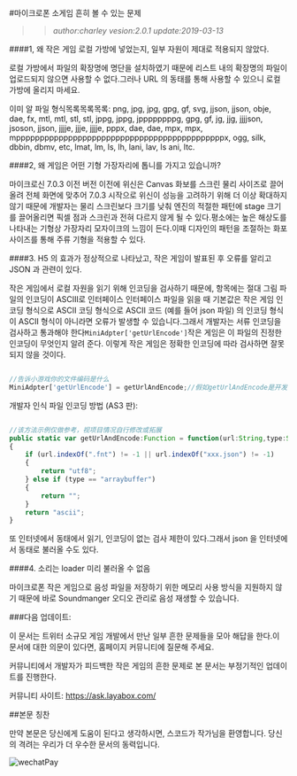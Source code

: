 #마이크로폰 소게임 흔히 볼 수 있는 문제

>>*author:charley vesion:2.0.1 update:2019-03-13*

####1, 왜 작은 게임 로컬 가방에 넣었는지, 일부 자원이 제대로 적용되지 않았다.

로컬 가방에서 파일의 확장명에 명단을 설치하였기 때문에 리스트 내의 확장명의 파일이 업로드되지 않으면 사용할 수 없다.그러나 URL 의 동태를 통해 사용할 수 있으니 로컬 가방에 올리지 마세요.

이미 알 파일 형식목록목록목록: png, jpg, jpg, gpg, gf, svg, jjson, jjson, obje, dae, fx, mtl, mtl, stl, stl, jppg, jppg, jppppppppg, gpg, gf, jg, jjg, jjjjson, jsoson, jjson, jjjje, jjje, jjjje, pppx, dae, dae, mpx, mpx, mppppppppppppppppppppppppppppppppppppppppppppx, ogg, silk, dbbin, dbmv, etc, lmat, lm, ls, lh, lani, lav, ls ani, ltc.



####2, 왜 게임은 어떤 기형 가장자리에 톱니를 가지고 있습니까?

마이크로신 7.0.3 이전 버전 이전에 위신은 Canvas 화보를 스크린 물리 사이즈로 끌어올려 전체 화면에 맞추어 7.0.3 시작으로 위신이 성능을 고려하기 위해 더 이상 확대하지 않기 때문에 개발자는 물리 스크린보다 크기를 낮춰 엔진의 적절한 패턴에 stage 크기를 끌어올리면 픽셀 점과 스크린과 전혀 다르지 않게 될 수 있다.평소에는 높은 해상도를 나타내는 기형상 가장자리 모자이크의 느낌이 든다.이때 디자인의 패턴을 조절하는 화포 사이즈를 통해 주류 기형을 적용할 수 있다.



####3. H5 의 효과가 정상적으로 나타났고, 작은 게임이 발표된 후 오류를 알리고 JSON 과 관련이 있다.

작은 게임에서 로컬 자원을 읽기 위해 인코딩을 검사하기 때문에, 항목에는 절대 그림 파일의 인코딩이 ASCIII로 인터페이스 인터페이스 파일을 읽을 때 기본값은 작은 게임 인코딩 형식으로 ASCII 코딩 형식으로 ASCII 코드 (예를 들어 json 파일) 의 인코딩 형식이 ASCII 형식이 아니라면 오류가 발생할 수 있습니다.그래서 개발자는 서류 인코딩을 검사하고 통과해야 한다`MiniAdpter['getUrlEncode']`작은 게임은 이 파일의 진정한 인코딩이 무엇인지 알려 준다. 이렇게 작은 게임은 정확한 인코딩에 따라 검사하면 잘못되지 않을 것이다.


```js

//告诉小游戏你的文件编码是什么
MiniAdpter['getUrlEncode'] = getUrlAndEncode;//假如getUrlAndEncode是开发者识别文件编码的方法
```


개발자 인식 파일 인코딩 방법 (AS3 판):


```javascript

//该方法示例仅做参考，视项目情况自行修改或拓展
public static var getUrlAndEncode:Function = function(url:String,type:String):String
{
	if (url.indexOf(".fnt") != -1 || url.indexOf("xxx.json") != -1) 
    {
		return "utf8";
	} else if (type == "arraybuffer") 
    {
		return "";
	}
	return "ascii";
}
```




또 인터넷에서 동태에서 읽기, 인코딩이 없는 검사 제한이 있다.그래서 json 을 인터넷에서 동태로 불러올 수도 있다.



####4. 소리는 loader 미리 불러올 수 없음

마이크로폰 작은 게임으로 음성 파일을 저장하기 위한 메모리 사용 방식을 지원하지 않기 때문에 바로 Soundmanger 오디오 관리로 음성 재생할 수 있습니다.







###다음 업데이트:

이 문서는 트위터 소규모 게임 개발에서 만난 일부 흔한 문제들을 모아 해답을 한다.이 문서에 대한 의문이 있다면, 홈페이지 커뮤니티에 질문해 주세요.

커뮤니티에서 개발자가 피드백한 작은 게임의 흔한 문제로 본 문서는 부정기적인 업데이트를 진행한다.

커뮤니티 사이트: https://ask.layabox.com/



##본문 칭찬

만약 본문은 당신에게 도움이 된다고 생각하시면, 스코드가 작가님을 환영합니다. 당신의 격려는 우리가 더 우수한 문서의 동력입니다.

![wechatPay](../../../wechatPay.jpg)